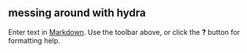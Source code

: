 ## messing around with hydra

Enter text in [Markdown](http://daringfireball.net/projects/markdown/). Use the toolbar above, or click the **?** button for formatting help.
